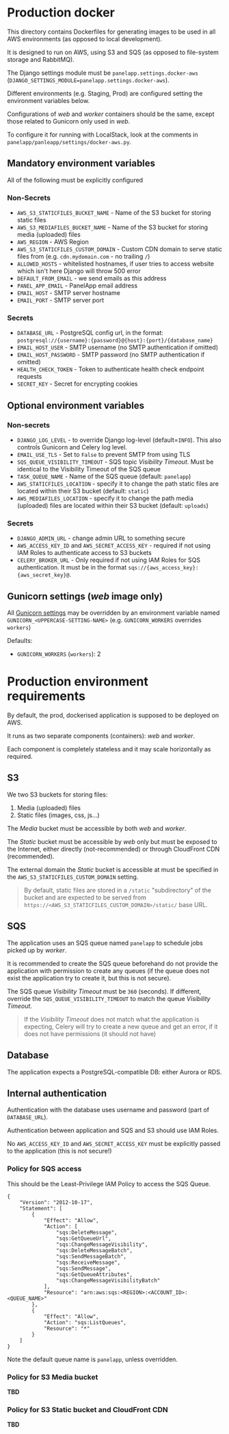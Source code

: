 # Production docker

This directory contains Dockerfiles for generating images to be used in all AWS environments (as opposed to local development).

It is designed to run on AWS, using S3 and SQS (as opposed to file-system storage and RabbitMQ).

The Django settings module must be `panelapp.settings.docker-aws` (`DJANGO_SETTINGS_MODULE=panelapp.settings.docker-aws`).

Different environments (e.g. Staging, Prod) are configured setting the environment variables below.

Configurations of _web_ and _worker_ containers should be the same, except those related to Gunicorn only used in _web_.

To configure it for running with LocalStack, look at the comments in `panelapp/panleapp/settings/docker-aws.py`.

##  Mandatory environment variables

All of the following must be explicitly configured

### Non-Secrets

* `AWS_S3_STATICFILES_BUCKET_NAME` - Name of the S3 bucket for storing static files
* `AWS_S3_MEDIAFILES_BUCKET_NAME` - Name of the S3 bucket for storing media (uploaded) files
* `AWS_REGION` - AWS Region
* `AWS_S3_STATICFILES_CUSTOM_DOMAIN` - Custom CDN domain to serve static files from (e.g. `cdn.mydomain.com` - no trailing `/`)
* `ALLOWED_HOSTS` - whitelisted hostnames, if user tries to access website which isn't here Django will throw 500 error
* `DEFAULT_FROM_EMAIL` - we send emails as this address
* `PANEL_APP_EMAIL` - PanelApp email address
* `EMAIL_HOST` - SMTP server hostname
* `EMAIL_PORT` - SMTP server port

### Secrets

* `DATABASE_URL` - PostgreSQL config url, in the format: `postgresql://{username}:{password}@{host}:{port}/{database_name}`
* `EMAIL_HOST_USER` - SMTP username (no SMTP authentication if omitted)
* `EMAIL_HOST_PASSWORD` - SMTP password (no SMTP authentication if omitted)
* `HEALTH_CHECK_TOKEN` - Token to authenticate health check endpoint requests
* `SECRET_KEY` - Secret for encrypting cookies


## Optional environment variables

### Non-secrets

* `DJANGO_LOG_LEVEL` - to override Django log-level (default=`INFO`). This also controls Gunicorn and Celery log level.
* `EMAIL_USE_TLS` - Set to `False` to prevent SMTP from using TLS
* `SQS_QUEUE_VISIBILITY_TIMEOUT` - SQS topic _Visibility Timeout_. Must be identical to the Visibility Timeout of the SQS queue
* `TASK_QUEUE_NAME` - Name of the SQS queue (default: `panelapp`)     
* `AWS_STATICFILES_LOCATION` - specify it to change the path static files are located within their S3 bucket (default: `static`)
* `AWS_MEDIAFILES_LOCATION` - specify it to change the path media (uploaded) files are located within their S3 bucket 
    (default: `uploads`)

### Secrets

* `DJANGO_ADMIN_URL` - change admin URL to something secure
* `AWS_ACCESS_KEY_ID` and `AWS_SECRET_ACCESS_KEY` - required if not using IAM Roles to authenticate access to S3 buckets   
* `CELERY_BROKER_URL` - Only required if not using IAM Roles for SQS authentication. 
    It must be in the format `sqs://{aws_access_key}:{aws_secret_key}@`.

## Gunicorn settings (_web_ image only)

All [Gunicorn settings](http://docs.gunicorn.org/en/latest/settings.html) may be overridden by an environment variable 
named `GUNICORN_<UPPERCASE-SETTING-NAME>` (e.g. `GUNICORN_WORKERS` overrides `workers`) 

Defaults:

* `GUNICORN_WORKERS` (`workers`): 2

# Production environment requirements

By default, the prod, dockerised application is supposed to be deployed on AWS.

It runs as two separate components (containers): _web_ and _worker_. 

Each component is completely stateless and it may scale horizontally as required.

## S3 

We two S3 buckets for storing files:

1. Media (uploaded) files
2. Static files (images, css, js...)

The _Media_ bucket must be accessible by both _web_ and _worker_.

The _Static_ bucket must be accessible by _web_ only but must be exposed to the Internet, either directly (not-recommended)
or through CloudFront CDN (recommended).

The external domain the _Static_ bucket is accessible at must be specified in the `AWS_S3_STATICFILES_CUSTOM_DOMAIN` setting.

> By default, static files are stored in a `/static` "subdirectory" of the bucket and are expected to be served from 
`https://<AWS_S3_STATICFILES_CUSTOM_DOMAIN>/static/` base URL.

## SQS

The application uses an SQS queue named `panelapp` to schedule jobs picked up by _worker_.

It is recommended to create the SQS queue beforehand do not provide the application with permission to create any queues 
(if the queue does not exist the application try to create it, but this is not secure).

The SQS queue _Visibility Timeout_ must be `360` (seconds). 
If different, override the `SQS_QUEUE_VISIBILITY_TIMEOUT` to match the queue _Visibility Timeout_.

> If the _Visibility Timeout_ does not match what the application is expecting, Celery will try to create a new queue 
> and get an error, if it does not have permissions (it should not have)

## Database

The application expects a PostgreSQL-compatible DB: either Aurora or RDS.

## Internal authentication 

Authentication with the database uses username and password (part of `DATABASE_URL`).

Authentication between application and SQS and S3 should use IAM Roles.

No `AWS_ACCESS_KEY_ID` and `AWS_SECRET_ACCESS_KEY` must be explicitly passed to the application (this is not secure!)


### Policy for SQS access

This should be the Least-Privilege IAM Policy to access the SQS Queue.

```
{
    "Version": "2012-10-17",
    "Statement": [
        {
            "Effect": "Allow",
            "Action": [
                "sqs:DeleteMessage",
                "sqs:GetQueueUrl",
                "sqs:ChangeMessageVisibility",
                "sqs:DeleteMessageBatch",
                "sqs:SendMessageBatch",
                "sqs:ReceiveMessage",
                "sqs:SendMessage",
                "sqs:GetQueueAttributes",
                "sqs:ChangeMessageVisibilityBatch"
            ],
            "Resource": "arn:aws:sqs:<REGION>:<ACCOUNT_ID>:<QUEUE_NAME>"
        },
        {
            "Effect": "Allow",
            "Action": "sqs:ListQueues",
            "Resource": "*"
        }
    ]
}
```

Note the default queue name is `panelapp`, unless overridden.

### Policy for S3 Media bucket

**TBD**

### Policy for S3 Static bucket and CloudFront CDN

**TBD**
